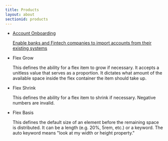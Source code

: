 ```yaml
---
title: Products
layout: about 
sectionid: products 
---
```



<ul class="cards">
  <li class="cards__item">
    <a href="/docs/productPage" class="card">
      <div class="card__image card__image--fence"></div>
      <div class="card__content">
        <div class="card__title">Account Onboarding</div>
        <p class="card__text">Enable banks and Fintech companies to import accounts from their existing systems</p>
      </div>
    </a>
  </li>
  <li class="cards__item">
    <div class="card">
      <div class="card__image card__image--river"></div>
      <div class="card__content">
        <div class="card__title">Flex Grow</div>
        <p class="card__text">This defines the ability for a flex item to grow if necessary. It accepts a unitless value that serves as a proportion. It dictates what amount of the available space inside the flex container the item should take up.</p>
      </div>
    </div>
  </li>
  <li class="cards__item">
    <div class="card">
      <div class="card__image card__image--record"></div>
      <div class="card__content">
        <div class="card__title">Flex Shrink</div>
        <p class="card__text">This defines the ability for a flex item to shrink if necessary. Negative numbers are invalid.</p>
      </div>
    </div>
  </li>
  <li class="cards__item">
    <div class="card">
      <div class="card__image card__image--flowers"></div>
      <div class="card__content">
        <div class="card__title">Flex Basis</div>
        <p class="card__text">This defines the default size of an element before the remaining space is distributed. It can be a length (e.g. 20%, 5rem, etc.) or a keyword. The auto keyword means "look at my width or height property."</p>
      </div>
    </div>
  </li>
</ul>
